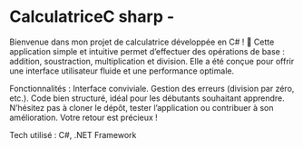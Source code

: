 # CalculatriceC sharp -

Bienvenue dans mon projet de calculatrice développée en C# ! 🧮
Cette application simple et intuitive permet d’effectuer des opérations de base : addition, soustraction, multiplication et division. Elle a été conçue pour offrir une interface utilisateur fluide et une performance optimale.

Fonctionnalités :
Interface conviviale.
Gestion des erreurs (division par zéro, etc.).
Code bien structuré, idéal pour les débutants souhaitant apprendre.
N’hésitez pas à cloner le dépôt, tester l’application ou contribuer à son amélioration. 
Votre retour est précieux !

Tech utilisé : C#, .NET Framework
